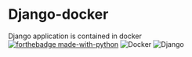 # Django-docker
Django application is contained in docker  
[![forthebadge made-with-python](http://ForTheBadge.com/images/badges/made-with-python.svg)](https://www.python.org/) ![Docker](https://img.shields.io/badge/docker-%230db7ed.svg?style=for-the-badge&logo=docker&logoColor=white) ![Django](https://img.shields.io/badge/django-%23092E20.svg?style=for-the-badge&logo=django&logoColor=white)
